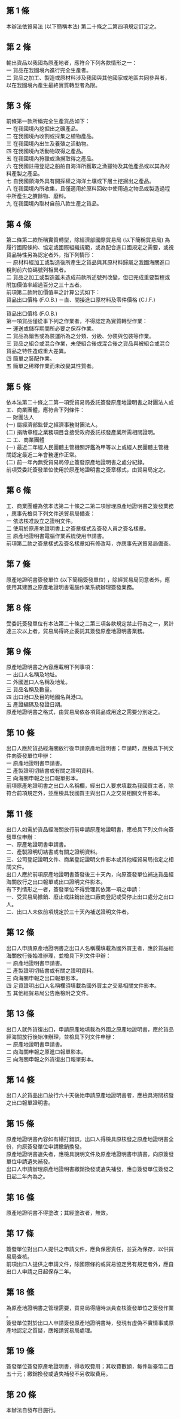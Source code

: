 第 1 條
-------
本辦法依貿易法 (以下簡稱本法) 第二十條之二第四項規定訂定之。

第 2 條
-------
輸出貨品以我國為原產地者，應符合下列各款情形之一：  
一  貨品在我國境內進行完全生產者。  
二  貨品之加工、製造或原材料涉及我國與其他國家或地區共同參與者，  
    以在我國境內產生最終實質轉型者為限。

第 3 條
-------
前條第一款所稱完全生產貨品如下：  
一  在我國境內挖掘出之礦產品。  
二  在我國境內收割或採集之植物產品。  
三  在我國境內出生及養殖之活動物。  
四  在我國境內活動物取得之產品。  
五  在我國境內狩獵或漁撈取得之產品。  
六  在我國註冊登記之船舶自海洋所獲取之漁獵物及其他產品或以其為材  
    料產製之產品。  
七  自我國領海外具有開採權之海洋土壤或下層土挖掘出之產品。  
八  在我國境內所收集，且僅適用於原料回收中使用過之物品或製造過程  
    中所產生之賸餘物、廢料。  
九  在我國境內取材自前八款生產之貨品。

第 4 條
-------
第二條第二款所稱實質轉型，除經濟部國際貿易局 (以下簡稱貿易局) 為  
履行國際條約、協定或國際組織規範，或為配合進口國規定之需要，或視  
貨品特性另為認定者外，指下列情形：  
一  原材料經加工或製造後所產生之貨品與其原材料歸屬之我國海關進口  
    稅則前六位碼號列相異者。  
二  貨品之加工或製造雖未造成前款所述號列改變，但已完成重要製程或  
    附加價值率超過百分之三十五者。  
前項第二款附加價值率之計算公式如下：  
貨品出口價格 (F.O.B.) －直、間接進口原材料及零件價格 (C.I.F.)  
───────────────────────────────  
                    貨品出口價格 (F.O.B.)  
第一項貨品僅從事下列之作業者，不得認定為實質轉型作業：  
一  運送或儲存期間所必要之保存作業。  
二  貨品為銷售或為裝運所為之分類、分級、分裝與包裝等作業。  
三  貨品之組合或混合作業，未使組合後或混合後之貨品與被組合或混合  
    貨品之特性造成重大差異。  
四  簡單之裝配作業。  
五  簡單之稀釋作業而未改變其性質者。

第 5 條
-------
依本法第二十條之二第一項受貿易局委託簽發原產地證明書之財團法人或  
工、商業團體，應符合下列條件：  
一  財團法人  
 (一) 屬經濟部監督之經濟事務財團法人。  
 (二) 捐助章程之業務項目含接受政府委託核發產業所需相關證明。  
二  工、商業團體  
 (一) 最近二年經人民團體主管機關評鑑為甲等以上或經人民團體主管機  
      關認定最近二年會務運作正常。  
 (二) 前一年內無受貿易局停止簽發原產地證明書之處分紀錄。  
前項受委託簽發單位使用於原產地證明書之簽章樣式，由貿易局定之。

第 6 條
-------
工、商業團體為依本法第二十條之二第二項辦理原產地證明書之簽發業務  
，應事先檢具下列文件送貿易局備查：  
一  依法核准設立之證明文件。  
二  使用於原產地證明書上之簽章樣式及簽發人員之簽名樣章。  
三  原產地證明書電腦作業系統使用申請書。  
前項第二款之簽章樣式及簽名樣章如有修改時，亦應事先送貿易局備查。

第 7 條
-------
原產地證明書簽發單位 (以下簡稱簽發單位) ，除經貿易局同意者外，應  
使用其建置之原產地證明書電腦作業系統辦理簽發業務。

第 8 條
-------
受委託簽發單位有本法第二十條之二第三項各款規定禁止行為之一，累計  
達三次以上者，貿易局得終止委託其簽發原產地證明書業務。

第 9 條
-------
原產地證明書之內容應載明下列事項：  
一  出口人名稱及地址。  
二  外國進口人名稱及地址。  
三  貨品名稱及數量。  
四  出口港口及目的地國名與港口。  
五  產證編碼及發證日期。  
原產地證明書之格式，由貿易局依各項貨品或用途之需要分別定之。

第 10 條
--------
出口人應於貨品經海關放行後申請原產地證明書；申請時，應檢具下列文  
件向簽發單位申辦：  
一  原產地證明書申請書。  
二  產製證明切結書或有關之證明資料。  
三  向海關申報之出口報單影本。  
前項原產地證明書之出口人名稱欄，經出口人要求填載為我國買主者，除  
符合前項規定外，並應檢具我國買主與出口人之交易相關文件影本。

第 11 條
--------
出口人如需於貨品經海關放行前申請原產地證明書，應檢具下列文件向簽  
發單位申辦：  
一、原產地證明書申請書。  
二、產製證明切結書或有關之證明資料。  
三、公司登記證明文件、商業登記證明文件影本或其他經貿易局指定之相  
    關文件。  
出口人應於前項原產地證明書簽發後三十天內，向原簽發單位補送貨品經  
海關放行之出口報單或出口證明文件影本。  
有下列情形之一者，簽發單位不得受理其依第一項之申請：  
一、受貿易局撤銷、廢止或註銷出進口廠商登記或受停止出口處分之出口  
    人。  
二、出口人未依前項規定於三十天內補送證明文件者。

第 12 條
--------
出口人申請原產地證明書之出口人名稱欄填載為國外買主者，應於貨品經  
海關放行後始准辦理，並檢具下列文件申辦：  
一  原產地證明書申請書。  
二  產製證明切結書或有關之證明資料。  
三  向海關申報之出口報單影本。  
四  足資證明出口人名稱欄須填載為國外買主之交易相關文件影本。  
五  其他經貿易局公告應檢附之文件。

第 13 條
--------
出口人就外貨復出口，申請原產地填載為外國之原產地證明書，應於貨品  
經海關放行後始准辦理，並檢具下列文件申辦：  
一  原產地證明書申請書。  
二  向海關申報之原進口報單影本。  
三  向海關申報之外貨復出口報單影本。

第 14 條
--------
出口人於貨品出口放行六十天後始申請原產地證明書者，應檢具海關核發  
之出口報單證明書。

第 15 條
--------
原產地證明書內容如有繕打錯誤，出口人得檢具原核發之原產地證明書全  
份，向原簽發單位申請繳銷換發。  
原產地證明書遺失者，應檢具說明文件及原產地證明書申請書，向原簽發  
單位申請遺失補發。  
出口人申請辦理原產地證明書繳銷換發或遺失補發，應自簽發單位簽發之  
日起二年內為之。

第 16 條
--------
原產地證明書不得塗改；其經塗改者，無效。

第 17 條
--------
簽發單位對出口人提供之申請文件，應負保密責任，並妥為保存，以供貿  
易局查核。  
前項出口人提供之申請文件，除國際條約或貿易協定另有規定者外，應自  
出口人申請之日起保存二年。

第 18 條
--------
為原產地證明書之管理需要，貿易局得隨時派員查核簽發單位之簽發作業  
。  
簽發單位對於出口人申請簽發原產地證明書時，發現有虛偽不實情事或原  
產地認定之質疑，應報請貿易局處理。

第 19 條
--------
簽發單位簽發原產地證明書，得收取費用；其收費數額，每件新臺幣二百  
五十元；繳銷換發或遺失補發不另收取費用。

第 20 條
--------
本辦法自發布日施行。

